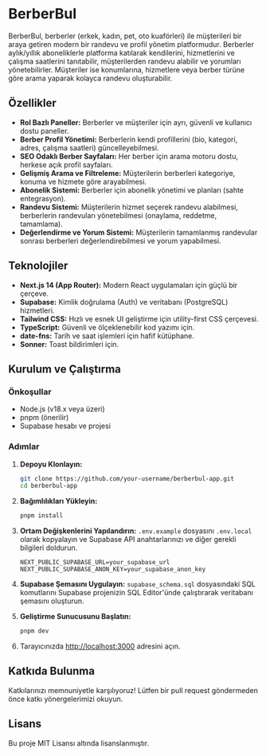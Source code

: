# BerberBul

BerberBul, berberler (erkek, kadın, pet, oto kuaförleri) ile müşterileri bir araya getiren modern bir randevu ve profil yönetim platformudur. Berberler aylık/yıllık aboneliklerle platforma katılarak kendilerini, hizmetlerini ve çalışma saatlerini tanıtabilir, müşterilerden randevu alabilir ve yorumları yönetebilirler. Müşteriler ise konumlarına, hizmetlere veya berber türüne göre arama yaparak kolayca randevu oluşturabilir.

## Özellikler

-   **Rol Bazlı Paneller:** Berberler ve müşteriler için ayrı, güvenli ve kullanıcı dostu paneller.
-   **Berber Profil Yönetimi:** Berberlerin kendi profillerini (bio, kategori, adres, çalışma saatleri) güncelleyebilmesi.
-   **SEO Odaklı Berber Sayfaları:** Her berber için arama motoru dostu, herkese açık profil sayfaları.
-   **Gelişmiş Arama ve Filtreleme:** Müşterilerin berberleri kategoriye, konuma ve hizmete göre arayabilmesi.
-   **Abonelik Sistemi:** Berberler için abonelik yönetimi ve planları (sahte entegrasyon).
-   **Randevu Sistemi:** Müşterilerin hizmet seçerek randevu alabilmesi, berberlerin randevuları yönetebilmesi (onaylama, reddetme, tamamlama).
-   **Değerlendirme ve Yorum Sistemi:** Müşterilerin tamamlanmış randevular sonrası berberleri değerlendirebilmesi ve yorum yapabilmesi.

## Teknolojiler

-   **Next.js 14 (App Router):** Modern React uygulamaları için güçlü bir çerçeve.
-   **Supabase:** Kimlik doğrulama (Auth) ve veritabanı (PostgreSQL) hizmetleri.
-   **Tailwind CSS:** Hızlı ve esnek UI geliştirme için utility-first CSS çerçevesi.
-   **TypeScript:** Güvenli ve ölçeklenebilir kod yazımı için.
-   **date-fns:** Tarih ve saat işlemleri için hafif kütüphane.
-   **Sonner:** Toast bildirimleri için.

## Kurulum ve Çalıştırma

### Önkoşullar

-   Node.js (v18.x veya üzeri)
-   pnpm (önerilir)
-   Supabase hesabı ve projesi

### Adımlar

1.  **Depoyu Klonlayın:**
    ```bash
    git clone https://github.com/your-username/berberbul-app.git
    cd berberbul-app
    ```

2.  **Bağımlılıkları Yükleyin:**
    ```bash
    pnpm install
    ```

3.  **Ortam Değişkenlerini Yapılandırın:**
    `.env.example` dosyasını `.env.local` olarak kopyalayın ve Supabase API anahtarlarınızı ve diğer gerekli bilgileri doldurun.
    ```
    NEXT_PUBLIC_SUPABASE_URL=your_supabase_url
    NEXT_PUBLIC_SUPABASE_ANON_KEY=your_supabase_anon_key
    ```

4.  **Supabase Şemasını Uygulayın:**
    `supabase_schema.sql` dosyasındaki SQL komutlarını Supabase projenizin SQL Editor'ünde çalıştırarak veritabanı şemasını oluşturun.

5.  **Geliştirme Sunucusunu Başlatın:**
    ```bash
    pnpm dev
    ```

6.  Tarayıcınızda [http://localhost:3000](http://localhost:3000) adresini açın.

## Katkıda Bulunma

Katkılarınızı memnuniyetle karşılıyoruz! Lütfen bir pull request göndermeden önce katkı yönergelerimizi okuyun.

## Lisans

Bu proje MIT Lisansı altında lisanslanmıştır.
